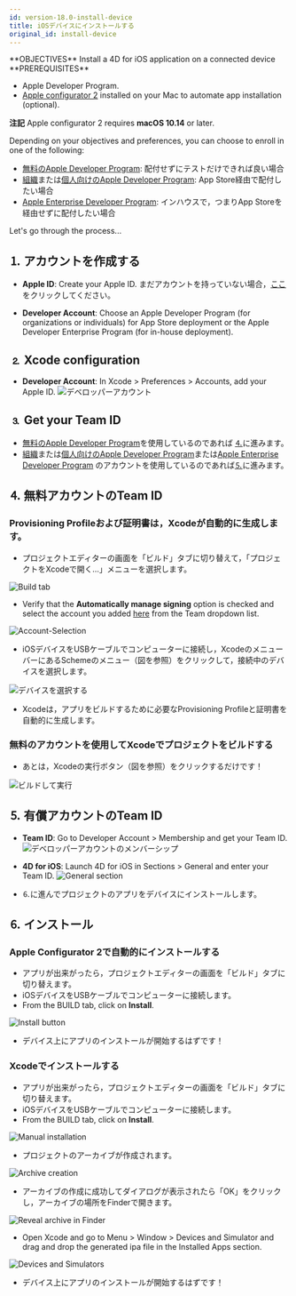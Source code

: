 ```yaml
---
id: version-18.0-install-device
title: iOSデバイスにインストールする
original_id: install-device
---
```


<div markdown="1" class = "objectives">
**OBJECTIVES**
Install a 4D for iOS application on a connected device</div> <div markdown="1" class = "prerequisites">
**PREREQUISITES**

* Apple Developer Program.
* [Apple configurator 2](https://itunes.apple.com/us/app/apple-configurator-2/id1037126344) installed on your Mac to automate app installation (optional).</div> <div markdown="1" class = "tips">
**注記**
Apple configurator 2 requires **macOS 10.14** or later.</div>

Depending on your objectives and preferences, you can choose to enroll in one of the following:

* [無料のApple Developer Program](free-developer-account.html): 配付せずにテストだけできれば良い場合
* [組織](register-apple-developer-program-organization.html)または[個人向けのApple Developer Program](register-apple-developer-program-individual.html): App Store経由で配付したい場合
* [Apple Enterprise Developer Program](register-apple-developer-enterprise-program.html): インハウスで，つまりApp Storeを経由せずに配付したい場合

Let's go through the process...

## ⒈ アカウントを作成する

* **Apple ID**: Create your Apple ID. まだアカウントを持っていない場合，[ここ](https://appleid.apple.com/account#!&page=create)をクリックしてください。

* **Developer Account**: Choose an Apple Developer Program (for organizations or individuals) for App Store deployment or the Apple Developer Enterprise Program (for in-house deployment).

## ⒉ Xcode configuration

* **Developer Account**: In Xcode > Preferences > Accounts, add your Apple ID. ![デベロッパーアカウント](assets/en/test-build/Developer-Account-4D-for-iOS.png)

## ⒊ Get your Team ID

* [無料のApple Developer Program](free-developer-account.html)を使用しているのであれば [⒋](#step-4-team-id-for-free-account)に進みます。
* [組織](register-apple-developer-program-organization.html)または[個人向けのApple Developer Program](register-apple-developer-program-individual.html)または[Apple Enterprise Developer Program](register-apple-developer-enterprise-program.html) のアカウントを使用しているのであれば[⒌](#step-5-team-id-for-paid-subscription-account)に進みます。

## ⒋ 無料アカウントのTeam ID

### Provisioning Profileおよび証明書は，Xcodeが自動的に生成します。

* プロジェクトエディターの画面を「ビルド」タブに切り替えて，「プロジェクトをXcodeで開く…」メニューを選択します。

![Build tab](assets/en/test-build/Open-your-project-Xcode-4D-for-iOS.png)

* Verify that the **Automatically manage signing** option is checked and select the account you added [here](free-developer-account.html) from the Team dropdown list.

![Account-Selection](assets/en/test-build/account-Selection-Free-Account.png)

* iOSデバイスをUSBケーブルでコンピューターに接続し，XcodeのメニューバーにあるSchemeのメニュー（図を参照）をクリックして，接続中のデバイスを選択します。

![デバイスを選択する](assets/en/test-build/select-device-Free-Account.png)

* Xcodeは，アプリをビルドするために必要なProvisioning Profileと証明書を自動的に生成します。

### 無料のアカウントを使用してXcodeでプロジェクトをビルドする

* あとは，Xcodeの実行ボタン（図を参照）をクリックするだけです！

![ビルドして実行](assets/en/test-build/Build-Run-Free-Account.png)

## ⒌ 有償アカウントのTeam ID

* **Team ID**: Go to Developer Account > Membership and get your Team ID. ![デベロッパーアカウントのメンバーシップ](assets/en/test-build/Team-ID-4D-for-iOS.png)

* **4D for iOS**: Launch 4D for iOS in Sections > General and enter your Team ID. ![General section](assets/en/test-build/Team-ID-General-Section-4D-for-iOS.png)

* ⒍に進んでプロジェクトのアプリをデバイスにインストールします。

## ⒍ インストール

### Apple Configurator 2で自動的にインストールする

* アプリが出来がったら，プロジェクトエディターの画面を「ビルド」タブに切り替えます。
* iOSデバイスをUSBケーブルでコンピューターに接続します。
* From the BUILD tab, click on **Install**.

![Install button](assets/en/test-build/Install-button-build-tab-4D-for-iOS.png)

* デバイス上にアプリのインストールが開始するはずです！

### Xcodeでインストールする

* アプリが出来がったら，プロジェクトエディターの画面を「ビルド」タブに切り替えます。
* iOSデバイスをUSBケーブルでコンピューターに接続します。
* From the BUILD tab, click on **Install**.

![Manual installation](assets/en/test-build/Manual-installation-4D-for-iOS.png)

* プロジェクトのアーカイブが作成されます。

![Archive creation](assets/en/test-build/Archive-creation.png)

* アーカイブの作成に成功してダイアログが表示されたら「OK」をクリックし，アーカイブの場所をFinderで開きます。

![Reveal archive in Finder](assets/en/test-build/Reveal-archive-in-Finder.png)

* Open Xcode and go to Menu > Window > Devices and Simulator and drag and drop the generated ipa file in the Installed Apps section.

![Devices and Simulators](assets/en/test-build/Devices-and-Simulators-4D-for-iOS.png)

* デバイス上にアプリのインストールが開始するはずです！





